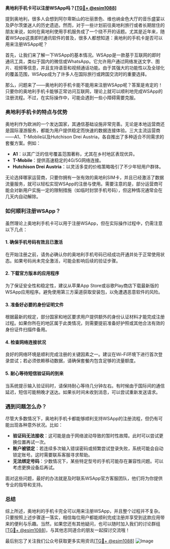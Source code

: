 **奥地利手机卡可以注册WSApp吗？[[TG💪+ @esim1088](https://t.me/s/esim1088)]**

提到奥地利，很多人会想到阿尔卑斯山的壮丽景色、维也纳金色大厅的音乐盛宴以及萨尔茨堡迷人的历史遗迹。然而，对于一些计划前往奥地利旅行或者长期居住的朋友来说，如何在奥地利使用手机服务成了一个绕不开的话题。尤其是近年来，随着WSApp这类即时通讯软件的普及，很多人都想知道：奥地利的手机卡是否可以用来注册WSApp呢？

首先，让我们来了解一下WSApp的基本情况。WSApp是一款基于互联网的即时通讯工具，类似于国内的微信或WhatsApp。它允许用户通过网络发送文字、图片、视频等信息，并且支持语音和视频通话功能。由于其强大的功能性以及全球化的覆盖范围，WSApp成为了许多人在国际旅行或跨国交流时的重要选择。

那么，问题来了——奥地利的手机卡能不能用来注册WSApp呢？答案是肯定的！只要你的奥地利手机卡能够正常访问互联网，理论上就可以顺利地完成WSApp的注册流程。不过，在实际操作中，可能会遇到一些小障碍需要克服。

### 奥地利手机卡的特点与优势

奥地利作为欧洲的一个发达国家，其通信基础设施非常完善。无论是本地运营商还是国际漫游服务，都能为用户提供稳定而快速的数据连接体验。三大主流运营商——A1、T-Mobile以及Hutchison Drei Austria，各自推出了多种适合不同需求的套餐方案。例如：

- **A1**：以其广泛的信号覆盖范围著称，尤其在乡村地区表现优异。
- **T-Mobile**：提供高速稳定的4G/5G网络连接。
- **Hutchison Drei Austria**：以灵活多变的价格策略吸引了不少年轻用户群体。

无论选择哪家运营商，只要你拥有一张有效的奥地利SIM卡，并且已经激活了数据流量服务，就可以轻松实现WSApp的注册与使用。需要注意的是，部分运营商可能会对新用户实施一定的限制措施（如临时封禁手机号码），但这种情况通常会在几天内自动解除。

### 如何顺利注册WSApp？

虽然理论上奥地利手机卡可以用于注册WSApp，但在实际操作过程中，仍需注意以下几点：

#### 1. 确保手机号码有效且已激活
在开始注册之前，请务必确认你的奥地利手机号码已经成功开通并处于正常使用状态。如果号码尚未完全激活，可能会影响后续的验证步骤。

#### 2. 下载官方版本的应用程序
为了保证安全性和稳定性，建议从苹果App Store或谷歌Play商店下载最新版的WSApp应用程序。避免使用第三方渠道获取安装包，以免遭遇恶意软件的风险。

#### 3. 准备好必要的身份证明文件
根据最新的规定，部分国家和地区要求用户提供额外的身份认证材料才能完成注册过程。如果你所在的地区属于此类情况，则需要提前准备好护照或其他合法有效的身份证件扫描件备用。

#### 4. 检查网络连接状况
良好的网络环境是顺利完成注册的关键因素之一。建议在Wi-Fi环境下进行首次登录尝试；若必须依赖移动数据，请确保套餐内包含足够的流量额度。

#### 5. 耐心等待短信验证码的到来
当系统提示输入验证码时，请保持耐心等待几分钟左右。有时候由于国际间的通信延迟，短信可能稍晚才送达。如果长时间未收到消息，可以尝试重新发送请求。

### 遇到问题怎么办？

尽管大多数情况下，奥地利手机卡都能够顺利支持WSApp的注册流程，但仍有可能出现各种意外状况。比如：

- **验证码无法接收**：这可能是由于网络波动导致的暂时性故障。此时可以尝试更换位置再试一次。
- **账户被锁定**：若连续多次输入错误密码或频繁尝试登录失败，系统可能会自动锁定账号。这时需要联系客服寻求帮助。
- **无法绑定号码**：少数情况下，某些特定型号的手机可能存在兼容性问题。可以考虑更换设备后再试。

面对这些问题，最好的办法就是及时联系WSApp官方客服团队，他们将为你提供专业的指导和支持。

### 总结

综上所述，奥地利的手机卡完全可以用来注册WSApp，并且整个过程并不复杂。只要按照上述步骤逐一落实，相信每位用户都能顺利完成注册并享受到这款应用带来的便利与乐趣。当然，如果您还有其他疑问，也可以随时加入我们的讨论群组[[TG💪+ @esim1088](https://t.me/s/esim1088)]，与其他志同道合的朋友一起探讨交流哦！

最后别忘了关注我们公众号获取更多实用资讯[[TG💪+ @esim1088](https://t.me/s/esim1088)] ![Image](https://i.postimg.cc/4NQfJmqS/Snipaste-2025-05-13-00-14-12.png)